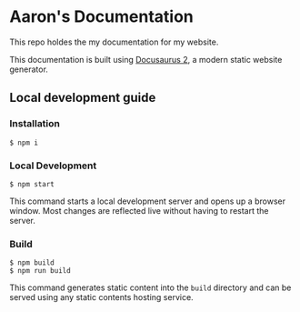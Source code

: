 # Aaron's Documentation

This repo holdes the my documentation for my website.

This documentation is built using [Docusaurus 2](https://docusaurus.io/), a modern static website generator.

## Local development guide

### Installation

```
$ npm i
```

### Local Development

```
$ npm start
```

This command starts a local development server and opens up a browser window. Most changes are reflected live without having to restart the server.

### Build

```
$ npm build
$ npm run build
```

This command generates static content into the `build` directory and can be served using any static contents hosting service.
